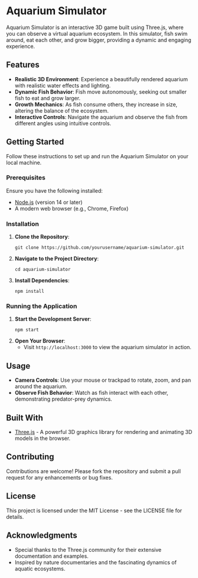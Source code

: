 # Aquarium Simulator

Aquarium Simulator is an interactive 3D game built using Three.js, where you can observe a virtual aquarium ecosystem. In this simulator, fish swim around, eat each other, and grow bigger, providing a dynamic and engaging experience.

## Features

- **Realistic 3D Environment**: Experience a beautifully rendered aquarium with realistic water effects and lighting.
- **Dynamic Fish Behavior**: Fish move autonomously, seeking out smaller fish to eat and grow larger.
- **Growth Mechanics**: As fish consume others, they increase in size, altering the balance of the ecosystem.
- **Interactive Controls**: Navigate the aquarium and observe the fish from different angles using intuitive controls.

## Getting Started

Follow these instructions to set up and run the Aquarium Simulator on your local machine.

### Prerequisites

Ensure you have the following installed:

- [Node.js](https://nodejs.org/) (version 14 or later)
- A modern web browser (e.g., Chrome, Firefox)

### Installation

1. **Clone the Repository**: 
   ```
   git clone https://github.com/yourusername/aquarium-simulator.git
   ```
2. **Navigate to the Project Directory**:
   ```
   cd aquarium-simulator
   ```
3. **Install Dependencies**:
   ```
   npm install
   ```

### Running the Application

1. **Start the Development Server**:
   ```
   npm start
   ```
2. **Open Your Browser**:
   - Visit `http://localhost:3000` to view the aquarium simulator in action.

## Usage

- **Camera Controls**: Use your mouse or trackpad to rotate, zoom, and pan around the aquarium.
- **Observe Fish Behavior**: Watch as fish interact with each other, demonstrating predator-prey dynamics.

## Built With

- [Three.js](https://threejs.org/) - A powerful 3D graphics library for rendering and animating 3D models in the browser.

## Contributing

Contributions are welcome! Please fork the repository and submit a pull request for any enhancements or bug fixes.

## License

This project is licensed under the MIT License - see the LICENSE file for details.

## Acknowledgments

- Special thanks to the Three.js community for their extensive documentation and examples.
- Inspired by nature documentaries and the fascinating dynamics of aquatic ecosystems.
